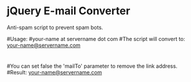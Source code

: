 jQuery E-mail Converter
=======================

Anti-spam script to prevent spam bots.

#Usage:
#<span class="email">your-name at servername dot com</span>
#The script will convert to: <span class="email"><a href="mailto:your-name@servername.com">your-name@servername.com</a></span>
#
#You can set false the 'mailTo' parameter to remove the link address.
#Result: <span class="email">your-name@servername.com</span>